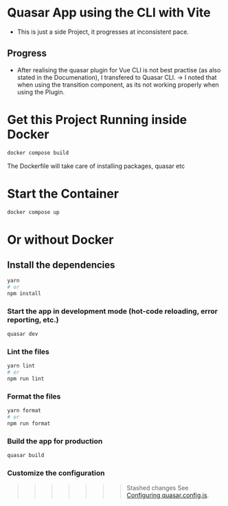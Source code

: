 # Quasar App using the CLI with Vite

- This is just a side Project, it progresses at inconsistent pace.

## Progress

- After realising the quasar plugin for Vue CLI is not best practise (as also stated in the Documenation), I transfered to Quasar CLI.
  -> I noted that when using the transition component, as its not working properly when using the Plugin.

# Get this Project Running inside Docker

```bash
docker compose build
```

The Dockerfile will take care of installing packages, quasar etc

# Start the Container

```bash
docker compose up
```

# Or without Docker

## Install the dependencies

```bash
yarn
# or
npm install
```

### Start the app in development mode (hot-code reloading, error reporting, etc.)

```bash
quasar dev
```

### Lint the files

```bash
yarn lint
# or
npm run lint
```

### Format the files

```bash
yarn format
# or
npm run format
```

### Build the app for production

```bash
quasar build
```

### Customize the configuration

> > > > > > > Stashed changes
> > > > > > > See [Configuring quasar.config.js](https://v2.quasar.dev/quasar-cli-vite/quasar-config-js).
